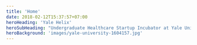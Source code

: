 ```yaml
---
title: 'Home'
date: 2018-02-12T15:37:57+07:00
heroHeading: 'Yale Helix'
heroSubHeading: "Undergraduate Healthcare Startup Incubator at Yale University"
heroBackground: 'images/yale-university-1604157.jpg'
---
```

